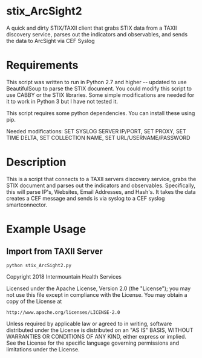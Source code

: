 # stix_ArcSight2
A quick and dirty STIX/TAXII client that grabs STIX data from a TAXII discovery service, parses out the indicators and observables, and sends the data to ArcSight via CEF Syslog

# Requirements
This script was written to run in Python 2.7 and higher -- updated to use BeautifulSoup to parse the STIX document.  You could modify this script to use CABBY or the STIX libraries.  Some simple modifications are needed for it to work in Python 3 but I have not tested it.

This script requires some python dependencies.  You can install these using pip.

Needed modifications:
SET SYSLOG SERVER IP/PORT,
SET PROXY,
SET TIME DELTA,
SET COLLECTION NAME,
SET URL/USERNAME/PASSWORD

# Description

This is a script that connects to a TAXII servers discovery service, grabs the STIX document and parses out the indicators and observables. Specifically, this will parse IP's, Websites, Email Addresses, and Hash's. It takes the data creates a CEF message and sends is via syslog to a CEF syslog smartconnector. 

# Example Usage
## Import from TAXII Server

    python stix_ArcSight2.py

Copyright 2018 Intermountain Health Services

Licensed under the Apache License, Version 2.0 (the "License");
you may not use this file except in compliance with the License.
You may obtain a copy of the License at

    http://www.apache.org/licenses/LICENSE-2.0

Unless required by applicable law or agreed to in writing, software
distributed under the License is distributed on an "AS IS" BASIS,
WITHOUT WARRANTIES OR CONDITIONS OF ANY KIND, either express or implied.
See the License for the specific language governing permissions and
limitations under the License.
